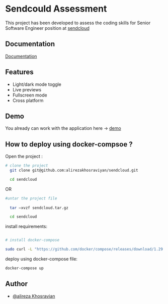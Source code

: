 
# Sendcould Assessment 

This project has been developed to assess the coding skills for Senior Software Engineer position at [sendcloud](https://www.sendcloud.nl/)



## Documentation

[Documentation](https://linktodocumentation)


## Features

- Light/dark mode toggle
- Live previews
- Fullscreen mode
- Cross platform


## Demo

You already can work with the application here ->  [demo](http://0.0.0.0:8000)


## How to deploy using docker-compsoe ?

Open the project :

```bash
# clone the project 
  git clone git@github.com:alirezakhosraviyan/sendcloud.git

  cd sendcloud
```
OR
```bash
#untar the project file
  
  tar –xvzf sendcloud.tar.gz

  cd sendcloud
```

install requirements:

```bash

# install docker-compose 

sudo curl -L "https://github.com/docker/compose/releases/download/1.29.2/docker-compose-$(uname -s)-$(uname -m)" -o /usr/local/bin/docker-compose

```

deploy using docker-compose file:

```bash
docker-compose up
```

## Author

- [@alireza Khosravian](https://www.linkedin.com/in/alirezakhosravian/)

